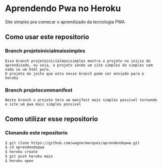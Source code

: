 # Aprendendo Pwa no Heroku

Site simples pra comecar o aprendizado da tecnologia PWA

## Como usar este repositorio

### Branch projetoinicialmaissimples
    Essa branch projetoinicialmasisimples mostra o projeto no inicio do aprendizado, ou seja, o projeto sendo um site simples do simples sem nada so um html puro.
    O projeto do jeito que esta nesse branch pode ser enviado para o heroku



### Branch projetocommanifest
    Neste branch o projeto tera um manifest mais simples possivel tornando o site um pwa mais simples possivel


## Como utilizar esse repositorio
### Clonando este repositorio

```sh
$ git clone https://github.com/wagnermarques/aprendendopwa.git
$ cd aprendendopwa
$ heroku create
$ git push heroku main
$ heroku open
```